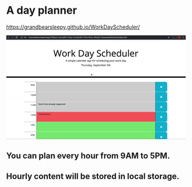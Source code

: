 # A day planner
https://grandbearsleepy.github.io/WorkDayScheduler/

![imag](./Assets/05-third-party-apis-homework-demo.gif)

## You can plan every hour from 9AM to 5PM.
## Hourly content will be stored in local storage.
